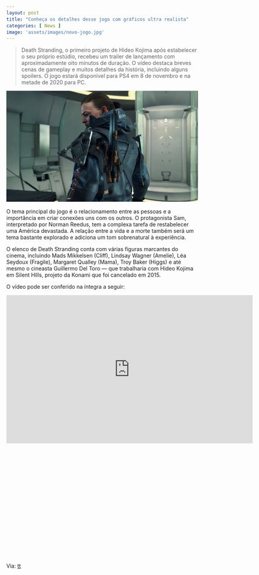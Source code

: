 ```yaml
---
layout: post
title: "Conheça os detalhes desse jogo com gráficos ultra realista"
categories: [ News ]
image: 'assets/images/novo-jogo.jpg'
---
```


> Death Stranding, o primeiro projeto de Hideo Kojima após estabelecer o seu próprio estúdio, recebeu um trailer de lançamento com aproximadamente oito minutos de duração. O vídeo destaca breves cenas de gameplay e muitos detalhes da história, incluindo alguns spoilers. O jogo estará disponível para PS4 em 8 de novembro e na metade de 2020 para PC.

<!-- RETANGULO LARGO -->
<script async src="https://pagead2.googlesyndication.com/pagead/js/adsbygoogle.js"></script>
<!-- Informat -->
<ins class="adsbygoogle"
style="display:block"
data-ad-client="ca-pub-2838251107855362"
data-ad-slot="2327980059"
data-ad-format="auto"
data-full-width-responsive="true"></ins>
<script>
(adsbygoogle = window.adsbygoogle || []).push({});
</script>

![Sam, interpertado por Norman Reedus, é o protagonista do novo game de Hideo Kojima. — Foto: Divulgação/PlayStation](/assets/images/tt.jpg)

O tema principal do jogo é o relacionamento entre as pessoas e a importância em criar conexões uns com os outros. O protagonista Sam, interpretado por Norman Reedus, tem a complexa tarefa de restabelecer uma América devastada. A relação entre a vida e a morte também será um tema bastante explorado e adiciona um tom sobrenatural à experiência.

O elenco de Death Stranding conta com várias figuras marcantes do cinema, incluindo Mads Mikkelsen (Cliff), Lindsay Wagner (Amelie), Léa Seydoux (Fragile), Margaret Qualley (Mama), Troy Baker (Higgs) e até mesmo o cineasta Guillermo Del Toro — que trabalharia com Hideo Kojima em Silent Hills, projeto da Konami que foi cancelado em 2015.

<!-- RETANGULO LARGO 2 -->
<script async src="//pagead2.googlesyndication.com/pagead/js/adsbygoogle.js"></script>
<ins class="adsbygoogle"
style="display:block; text-align:center;"
data-ad-layout="in-article"
data-ad-format="fluid"
data-ad-client="ca-pub-2838251107855362"
data-ad-slot="8549252987"></ins>
<script>
(adsbygoogle = window.adsbygoogle || []).push({});
</script>

O vídeo pode ser conferido na íntegra a seguir: 

<iframe width="648" height="390" src="https://www.youtube.com/embed/W-hyFSivSmw" frameborder="0" allow="accelerometer; autoplay; encrypted-media; gyroscope; picture-in-picture" allowfullscreen></iframe>

<!-- QUADRADO -->
<script async src="//pagead2.googlesyndication.com/pagead/js/adsbygoogle.js"></script>
<ins class="adsbygoogle"
style="display:inline-block;width:336px;height:280px"
data-ad-client="ca-pub-2838251107855362"
data-ad-slot="5351066970"></ins>
<script>
(adsbygoogle = window.adsbygoogle || []).push({});
</script>

Via: [tt](https://www.techtudo.com.br/noticias/2019/10/death-stranding-game-de-hideo-kojima-ganha-trailer-de-lancamento.ghtml)
